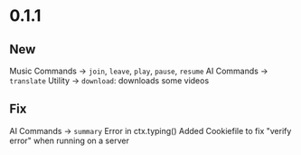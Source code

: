 # 0.1.1

## New
Music Commands -> `join`, `leave`, `play`, `pause`, `resume`
AI Commands -> `translate`
Utility -> `download`: downloads some videos

## Fix
AI Commands -> `summary` Error in ctx.typing()
Added Cookiefile to fix "verify error" when running on a server